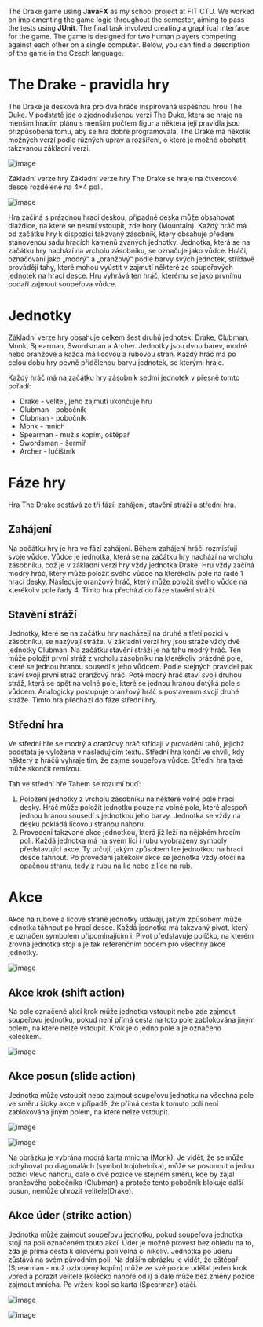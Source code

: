 The Drake game using **JavaFX** as my school project at FIT CTU. We worked on implementing the game logic throughout the semester, aiming to pass the tests using **JUnit**. The final task involved creating a graphical interface for the game. The game is designed for two human players competing against each other on a single computer. Below, you can find a description of the game in the Czech language.

# The Drake - pravidla hry
The Drake je desková hra pro dva hráče inspirovaná úspěšnou hrou The Duke. V podstatě jde o zjednodušenou verzi The Duke, která se hraje na menším hracím plánu s menším počtem figur a některá její pravidla jsou přizpůsobena tomu, aby se hra dobře programovala. The Drake má několik možných verzí podle různých úprav a rozšíření, o které je možné obohatit takzvanou základní verzi.

![image](https://github.com/zhadavla/JavaGame/assets/113200176/ecc8aa29-a683-481e-8447-5a49f0ed5e28)

Základní verze hry
Základní verze hry The Drake se hraje na čtvercové desce rozdělené na 4×4 polí.

![image](https://github.com/zhadavla/JavaGame/assets/113200176/4702492d-822e-4b3a-a721-5e177418974c)

Hra začíná s prázdnou hrací deskou, případně deska může obsahovat dlaždice, na které se nesmí vstoupit, zde hory (Mountain). Každý hráč má od začátku hry k dispozici takzvaný zásobník, který obsahuje předem stanovenou sadu hracích kamenů zvaných jednotky. Jednotka, která se na začátku hry nachází na vrcholu zásobníku, se označuje jako vůdce. Hráči, označovaní jako „modrý“ a „oranžový“ podle barvy svých jednotek, střídavě provádějí tahy, které mohou vyústit v zajmutí některé ze soupeřových jednotek na hrací desce. Hru vyhrává ten hráč, kterému se jako prvnímu podaří zajmout soupeřova vůdce.

# Jednotky
Základní verze hry obsahuje celkem šest druhů jednotek: Drake, Clubman, Monk, Spearman, Swordsman a Archer. Jednotky jsou dvou barev, modré nebo oranžové a každá má lícovou a rubovou stran. Každý hráč má po celou dobu hry pevně přidělenou barvu jednotek, se kterými hraje.


Každý hráč má na začátku hry zásobník sedmi jednotek v přesně tomto pořadí:

- Drake - velitel, jeho zajmutí ukončuje hru
- Clubman - pobočník 
- Clubman - pobočník
- Monk - mnich
- Spearman - muž s kopím, oštěpař
- Swordsman - šermíř
- Archer - lučištník

# Fáze hry
Hra The Drake sestává ze tří fází: zahájení, stavění stráží a střední hra.

## Zahájení
Na počátku hry je hra ve fází zahájení. Během zahájení hráči rozmísťují svoje vůdce. Vůdce je jednotka, která se na začátku hry nachází na vrcholu zásobníku, což je v základní verzi hry vždy jednotka Drake. Hru vždy začíná modrý hráč, který může položit svého vůdce na kterékoliv pole na řadě 1 hrací desky. Následuje oranžový hráč, který může položit svého vůdce na kterékoliv pole řady 4. Tímto hra přechází do fáze stavění stráží.

## Stavění stráží
Jednotky, které se na začátku hry nacházejí na druhé a třetí pozici v zásobníku, se nazývají stráže. V základní verzi hry jsou stráže vždy dvě jednotky Clubman. Na začátku stavění stráží je na tahu modrý hráč. Ten může položit první stráž z vrcholu zásobníku na kterékoliv prázdné pole, které se jednou hranou sousedí s jeho vůdcem. Podle stejných pravidel pak staví svoji první stráž oranžový hráč. Poté modrý hráč staví svoji druhou stráž, která se opět na volné pole, které se jednou hranou dotýká pole s vůdcem. Analogicky postupuje oranžový hráč s postavením svojí druhé stráže. Tímto hra přechází do fáze střední hry.

## Střední hra
Ve střední hře se modrý a oranžový hráč střídají v provádění tahů, jejichž podstata je vyložena v následujícím textu. Střední hra končí ve chvíli, kdy některý z hráčů vyhraje tím, že zajme soupeřova vůdce. Střední hra také může skončit remízou.

Tah ve střední hře
Tahem se rozumí buď:

1. Položení jednotky z vrcholu zásobníku na některé volné pole hrací desky. Hráč může položit jednotku pouze na volné pole, které alespoň jednou hranou sousedí s jednotkou jeho barvy. Jednotka se vždy na desku pokládá lícovou stranou nahoru.
2. Provedení takzvané akce jednotkou, která již leží na nějakém hracím poli. Každá jednotka má na svém líci i rubu vyobrazeny symboly představující akce. Ty určují, jakým způsobem lze jednotkou na hrací desce táhnout. Po provedení jakékoliv akce se jednotka vždy otočí na opačnou stranu, tedy z rubu na líc nebo z líce na rub.

# Akce
Akce na rubové a lícové straně jednotky udávají, jakým způsobem může jednotka táhnout po hrací desce. Každá jednotka má takzvaný pivot, který je označen symbolem připomínajícím i. Pivot představuje políčko, na kterém zrovna jednotka stojí a je tak referenčním bodem pro všechny akce jednotky.

![image](https://github.com/zhadavla/JavaGame/assets/113200176/b9b214e1-9c5c-4d48-b6b8-66fa88e0a4ba)

## Akce krok (shift action) 

Na pole označené akcí krok může jednotka vstoupit nebo zde zajmout soupeřovu jednotku, pokud není přímá cesta na toto pole zablokována jiným polem, na které nelze vstoupit. Krok je o jedno pole a je označeno kolečkem.

![image](https://github.com/zhadavla/JavaGame/assets/113200176/39d347b1-ecf3-4c73-9f75-02577738dfdf)

## Akce posun (slide action)  
Jednotka může vstoupit nebo zajmout soupeřovu jednotku na všechna pole ve směru šipky akce v případě, že přímá cesta k tomuto poli není zablokována jiným polem, na které nelze vstoupit.

![image](https://github.com/zhadavla/JavaGame/assets/113200176/ff7f0448-11e1-4a54-85a2-859abb8dc83f)

![image](https://github.com/zhadavla/JavaGame/assets/113200176/c0246076-0461-42ae-bdb1-41bb572e959f)

Na obrázku je vybrána modrá karta mnicha (Monk). Je vidět, že se může pohybovat po diagonálách (symbol trojúhelníka), může se posunout o jednu pozici vlevo nahoru, dále o dvě pozice ve stejném směru, kde by zajal oranžového pobočníka (Clubman) a protože tento pobočník blokuje další posun, nemůže ohrozit velitele(Drake).

## Akce úder (strike action)  
Jednotka může zajmout soupeřovu jednotku, pokud soupeřova jednotka stojí na poli označeném touto akcí. Úder je možné provést bez ohledu na to, zda je přímá cesta k cílovému poli volná či nikoliv. Jednotka po úderu zůstává na svém původním poli. Na dalším obrázku je vidět, že oštěpař (Spearman - muž ozbrojený kopím) může ze své pozice udělat jeden krok vpřed a porazit velitele (kolečko nahoře od i) a dále může bez změny pozice zajmout mnicha. Po vržení kopí se karta (Spearman) otáčí.

![image](https://github.com/zhadavla/JavaGame/assets/113200176/2c2684a6-9fd4-4c9e-a01d-af4fb046994f)

![image](https://github.com/zhadavla/JavaGame/assets/113200176/b73bf156-f2f0-4b11-bc21-2c064a6b6bb5)




